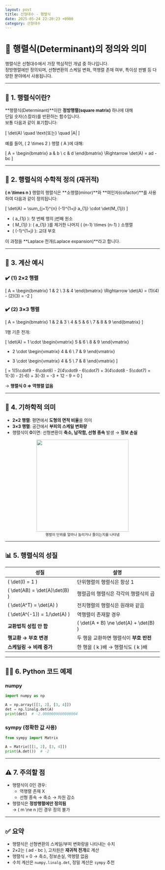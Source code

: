 ```yaml
---
layout: post
title: 선형대수 - 행렬식
date: 2025-05-24 22:20:23 +0900
category: 선형대수
---
```

# 🔢 행렬식(Determinant)의 정의와 의미

행렬식은 선형대수에서 가장 핵심적인 개념 중 하나입니다.  
정방행렬에만 정의되며, 선형변환의 스케일 변화, 역행렬 존재 여부, 특이성 판별 등 다양한 분야에서 사용됩니다.

---

## 📌 1. 행렬식이란?

**행렬식(Determinant)**이란 **정방행렬(square matrix)** 하나에 대해  
단일 숫자(스칼라)를 반환하는 함수입니다.  
보통 다음과 같이 표기합니다:

\[
\det(A) \quad \text{또는} \quad |A|
\]

예를 들어, \( 2 \times 2 \) 행렬 \( A \)에 대해:

\[
A =
\begin{bmatrix}
a & b \\
c & d
\end{bmatrix}
\Rightarrow \det(A) = ad - bc
\]

---

## 🎯 2. 행렬식의 수학적 정의 (재귀적)

**\( n \times n \)** 행렬의 행렬식은 **소행렬(minor)**와 **여인자(cofactor)**를 사용하여 다음과 같이 정의됩니다:

\[
\det(A) = \sum_{j=1}^{n} (-1)^{1+j} a_{1j} \cdot \det(M_{1j})
\]

- \( a_{1j} \): 첫 번째 행의 j번째 원소  
- \( M_{1j} \): \( a_{1j} \)를 제거한 나머지 \( (n-1) \times (n-1) \) 소행렬  
- \( (-1)^{1+j} \): 교대 부호

이 과정을 **Laplace 전개(Laplace expansion)**라고 합니다.

---

## 🧾 3. 계산 예시

### ✔️ (1) 2×2 행렬

\[
A =
\begin{bmatrix}
1 & 2 \\
3 & 4
\end{bmatrix}
\Rightarrow \det(A) = (1)(4) - (2)(3) = -2
\]

### ✔️ (2) 3×3 행렬

\[
A =
\begin{bmatrix}
1 & 2 & 3 \\
4 & 5 & 6 \\
7 & 8 & 9
\end{bmatrix}
\]

1행 기준 전개:

\[
\det(A) = 1 \cdot
\begin{vmatrix}
5 & 6 \\
8 & 9
\end{vmatrix}
- 2 \cdot
\begin{vmatrix}
4 & 6 \\
7 & 9
\end{vmatrix}
+ 3 \cdot
\begin{vmatrix}
4 & 5 \\
7 & 8
\end{vmatrix}
\]

\[
= 1(5\cdot9 - 6\cdot8) - 2(4\cdot9 - 6\cdot7) + 3(4\cdot8 - 5\cdot7)
= 1(-3) - 2(-6) + 3(-3) = -3 + 12 - 9 = 0
\]

→ **행렬식 0 ⇒ 역행렬 없음**

---

## 📐 4. 기하학적 의미

- **2×2 행렬**: 평면에서 **도형의 면적 비율**을 의미  
- **3×3 행렬**: 공간에서 **부피의 스케일 변화량**  
- 행렬식이 **0**이면: 선형변환이 **축소, 납작함, 선형 종속** 발생 → **정보 손실**

<div align="center">
  <img src="https://upload.wikimedia.org/wikipedia/commons/thumb/f/f5/Determinant3.svg/512px-Determinant3.svg.png" width="300" />
  <br>
  <small>행렬이 단위를 얼마나 늘리거나 줄이는지를 나타냄</small>
</div>

---

## 📊 5. 행렬식의 성질

| 성질 | 설명 |
|------|------|
| \( \det(I) = 1 \) | 단위행렬의 행렬식은 항상 1 |
| \( \det(AB) = \det(A)\det(B) \) | 행렬곱의 행렬식은 각각의 행렬식의 곱 |
| \( \det(A^T) = \det(A) \) | 전치행렬의 행렬식은 원래와 같음 |
| \( \det(A^{-1}) = 1/\det(A) \) | 역행렬이 존재할 경우 |
| **교환법칙 성립 안 함** | \( \det(A + B) \ne \det(A) + \det(B) \) |
| **행교환 → 부호 변경** | 두 행을 교환하면 행렬식이 **부호 반전** |
| **스케일링 → 비례 증가** | 한 행을 \( k \)배 → 행렬식도 \( k \)배 |

---

## 🧑‍💻 6. Python 코드 예제

### numpy

```python
import numpy as np

A = np.array([[1, 2], [3, 4]])
det = np.linalg.det(A)
print(det)  # -2.0000000000000004
```

### sympy (정확한 값 사용)

```python
from sympy import Matrix

A = Matrix([[1, 2], [3, 4]])
print(A.det())  # -2
```

---

## ⚠️ 7. 주의할 점

- 행렬식이 0인 경우:
  - 역행렬 존재 X
  - 선형 종속 → 축소 → 차원 감소
- 행렬식은 **정방행렬에만 정의됨**  
  → \( m \ne n \)인 경우 정의 불가

---

## ✅ 요약

- 행렬식은 선형변환의 스케일/부피 변화량을 나타내는 수치
- 2×2는 \( ad - bc \), 고차원은 **재귀적 전개**로 계산
- 행렬식 = 0 → 축소, 정보손실, 역행렬 없음
- 수치 계산은 `numpy.linalg.det`, 정밀 계산은 `sympy` 추천